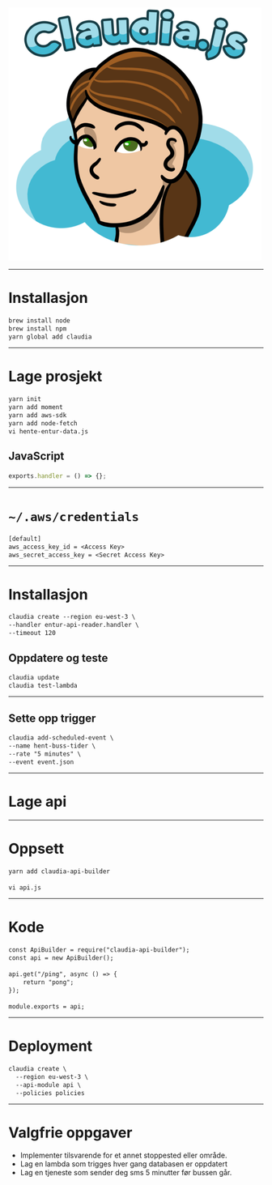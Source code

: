 ![inline](claudia-logo-letters-500.png)

---

# Installasjon

```
brew install node
brew install npm
yarn global add claudia
```

---

# Lage prosjekt

```shell
yarn init
yarn add moment
yarn add aws-sdk
yarn add node-fetch
vi hente-entur-data.js
```

## JavaScript

```javascript
exports.handler = () => {};
```

---

# `~/.aws/credentials`

```
[default]
aws_access_key_id = <Access Key>
aws_secret_access_key = <Secret Access Key>
```

---

# Installasjon

```
claudia create --region eu-west-3 \
--handler entur-api-reader.handler \
--timeout 120
```

## Oppdatere og teste

```
claudia update
claudia test-lambda
```

---

## Sette opp trigger

```
claudia add-scheduled-event \
--name hent-buss-tider \
--rate "5 minutes" \
--event event.json
```

---

# Lage api

---

# Oppsett

```
yarn add claudia-api-builder

vi api.js
```

---

# Kode

```
const ApiBuilder = require("claudia-api-builder");
const api = new ApiBuilder();

api.get("/ping", async () => {
    return "pong";
});

module.exports = api;
```

---

# Deployment

```
claudia create \
  --region eu-west-3 \
  --api-module api \
  --policies policies
```

---

# Valgfrie oppgaver

*   Implementer tilsvarende for et annet stoppested eller område.
*   Lag en lambda som trigges hver gang databasen er oppdatert
*   Lag en tjeneste som sender deg sms 5 minutter før bussen går.
